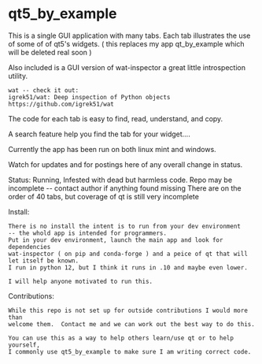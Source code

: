 # qt5_by_example

This is a single GUI application with many tabs.  Each tab illustrates the
use of some of of qt5's widgets. ( this replaces my app qt_by_example which will
be deleted real soon )

Also included is a GUI version of wat-inspector a great little introspection
utility.

    wat -- check it out:
    igrek51/wat: Deep inspection of Python objects
    https://github.com/igrek51/wat
    
The code for each tab is easy to find, read, understand, and copy.

A search feature help you find the tab for your widget....

Currently the app has been run on both linux mint and windows.

Watch for updates and for postings here of any overall change in status.

Status:
    Running, 
    Infested with dead but harmless code.
    Repo may be incomplete -- contact author if anything found missing
    There are on the order of 40 tabs, but coverage of qt is still very
    incomplete 
 
Install:

    There is no install the intent is to run from your dev environment
    -- the whold app is intended for programmers.
    Put in your dev environment, launch the main app and look for dependencies
    wat-inspector ( on pip and conda-forge ) and a peice of qt that will
    let itself be known.
    I run in python 12, but I think it runs in .10 and maybe even lower.

    I will help anyone motivated to run this.

Contributions:

    While this repo is not set up for outside contributions I would more than
    welcome them.  Contact me and we can work out the best way to do this.

    You can use this as a way to help others learn/use qt or to help yourself,
    I commonly use qt5_by_example to make sure I am writing correct code.

    
